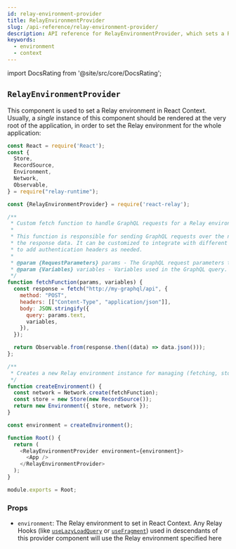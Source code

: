 ```yaml
---
id: relay-environment-provider
title: RelayEnvironmentProvider
slug: /api-reference/relay-environment-provider/
description: API reference for RelayEnvironmentProvider, which sets a Relay environment in React context
keywords:
  - environment
  - context
---
```


import DocsRating from '@site/src/core/DocsRating';

## `RelayEnvironmentProvider`

This component is used to set a Relay environment in React Context. Usually, a *single* instance of this component should be rendered at the very root of the application, in order to set the Relay environment for the whole application:

```js
const React = require('React');
const {
  Store,
  RecordSource,
  Environment,
  Network,
  Observable,
} = require("relay-runtime");

const {RelayEnvironmentProvider} = require('react-relay');

/**
 * Custom fetch function to handle GraphQL requests for a Relay environment.
 *
 * This function is responsible for sending GraphQL requests over the network and returning
 * the response data. It can be customized to integrate with different network libraries or
 * to add authentication headers as needed.
 *
 * @param {RequestParameters} params - The GraphQL request parameters to send to the server.
 * @param {Variables} variables - Variables used in the GraphQL query.
 */
function fetchFunction(params, variables) {
  const response = fetch("http://my-graphql/api", {
    method: "POST",
    headers: [["Content-Type", "application/json"]],
    body: JSON.stringify({
      query: params.text,
      variables,
    }),
  });

  return Observable.from(response.then((data) => data.json()));
};

/**
 * Creates a new Relay environment instance for managing (fetching, storing) GraphQL data.
 */
function createEnvironment() {
  const network = Network.create(fetchFunction);
  const store = new Store(new RecordSource());
  return new Environment({ store, network });
}

const environment = createEnvironment();

function Root() {
  return (
    <RelayEnvironmentProvider environment={environment}>
      <App />
    </RelayEnvironmentProvider>
  );
}

module.exports = Root;
```

### Props

* `environment`: The Relay environment to set in React Context. Any Relay Hooks (like [`useLazyLoadQuery`](../use-lazy-load-query) or [`useFragment`](../use-fragment)) used in descendants of this provider component will use the Relay environment specified here

<DocsRating/>
